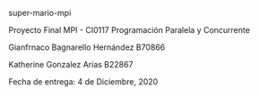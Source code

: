 super-mario-mpi

Proyecto Final MPI - CI0117 Programación Paralela y Concurrente

Gianfrnaco Bagnarello Hernández B70866

Katherine Gonzalez Arias B22867

Fecha de entrega: 4 de Diciembre, 2020